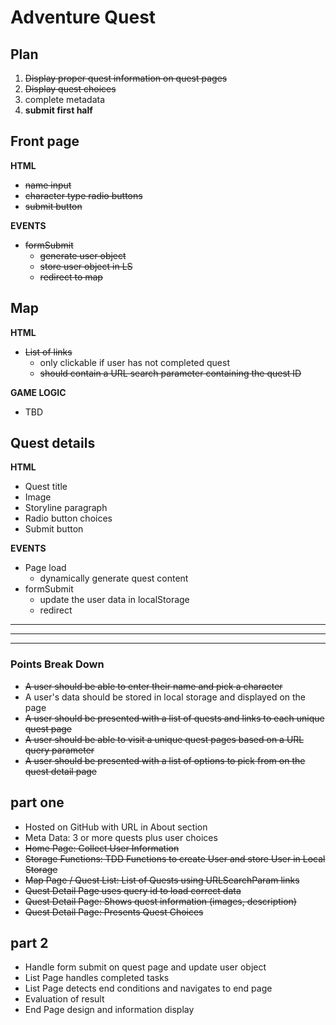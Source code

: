 # Adventure Quest
## Plan
1. ~~Display proper quest information on quest pages~~
2. ~~Display quest choices~~
3. complete metadata
3. **submit first half**


## Front page
**HTML**
* ~~name input~~
* ~~character type radio buttons~~
* ~~submit button~~

**EVENTS**
* ~~formSubmit~~
    * ~~generate user object~~
    * ~~store user object in LS~~
    * ~~redirect to map~~

## Map
**HTML**
* ~~List of links~~
    * only clickable if user has not completed quest
    * ~~should contain a URL search parameter containing the quest ID~~

**GAME LOGIC**
* TBD

## Quest details
**HTML**
* Quest title
* Image
* Storyline paragraph
* Radio button choices
* Submit button

**EVENTS**
* Page load
    * dynamically generate quest content
* formSubmit
    * update the user data in localStorage
    * redirect

---
---
---

### Points Break Down
* ~~A user should be able to enter their name and pick a character~~
* A user's data should be stored in local storage and displayed on the page
* ~~A user should be presented with a list of quests and links to each unique quest page~~
* ~~A user should be able to visit a unique quest pages based on a URL query parameter~~
* ~~A user should be presented with a list of options to pick from on the quest detail page~~

## part one
* Hosted on GitHub with URL in About section
* Meta Data: 3 or more quests plus user choices
* ~~Home Page: Collect User Information~~
* ~~Storage Functions: TDD Functions to create User and store User in Local Storage~~
* ~~Map Page / Quest List: List of Quests using URLSearchParam links~~
* ~~Quest Detail Page uses query id to load correct data~~
* ~~Quest Detail Page: Shows quest information (images, description)~~
* ~~Quest Detail Page: Presents Quest Choices~~

## part 2
* Handle form submit on quest page and update user object	
* List Page handles completed tasks	
* List Page detects end conditions and navigates to end page	
* Evaluation of result	
* End Page design and information display	
